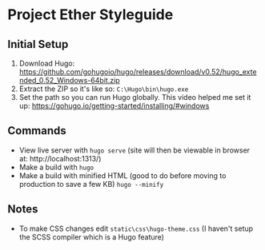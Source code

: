 # Project Ether Styleguide

## Initial Setup

1. Download Hugo: https://github.com/gohugoio/hugo/releases/download/v0.52/hugo_extended_0.52_Windows-64bit.zip
2. Extract the ZIP so it's like so: `C:\Hugo\bin\hugo.exe`
3. Set the path so you can run Hugo globally. This video helped me set it up: https://gohugo.io/getting-started/installing/#windows

## Commands

- View live server with `hugo serve` (site will then be viewable in browser at: http://localhost:1313/)
- Make a build with `hugo`
- Make a build with minified HTML (good to do before moving to production to save a few KB) `hugo --minify`

## Notes

- To make CSS changes edit `static\css\hugo-theme.css` (I haven't setup the SCSS compiler which is a Hugo feature)
